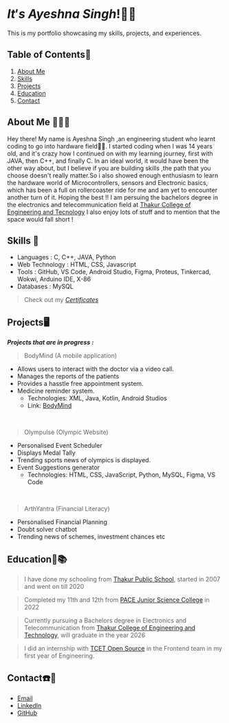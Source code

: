 # $It's$ $Ayeshna$ $Singh!$✌🏻

This is my portfolio showcasing my skills, projects, and experiences.

## Table of Contents📅

1. [About Me](#about-me)
2. [Skills](#skills)
3. [Projects](#projects)
4. [Education](#education)
5. [Contact](#contact)


## About Me 💁🏻‍♀️<a name="about-me"></a>
Hey there! My name is Ayeshna Singh ,an engineering student who learnt coding to go into hardware field🤔😝. I started coding when I was 14 years old, and it's crazy how I continued on with my learning journey, first with JAVA, then C++, and finally C. In an ideal world, it would have been the other way about, but I believe if you are building skills ,the path that you choose doesn't really matter.So i also showed enough enthusiasm to learn the hardware world of Microcontrollers, sensors and Electronic basics, which has been a full on rollercoaster ride for me and am yet to encounter another turn of it. Hoping the best !!
I am persuing the bachelors degree in the electronics and telecommunication field at [Thakur College of Engineering and Tecnology](https://www.tcetmumbai.in/)
I also enjoy lots of stuff and to mention that the space would fall short !

## Skills 🏅<a name="skills"></a> 

 - Languages : C, C++, JAVA, Python
 - Web Technology : HTML, CSS, Javascript
 - Tools : GitHub, VS Code, Android Studio, Figma, Proteus, Tinkercad, Wokwi, Arduino IDE, X-86
 - Databases : MySQL

>Check out my [*Certificates*](https://drive.google.com/drive/folders/1QcyuiuErklnlDbjRHYwpBylOBvJ1QG8E)

## Projects🖥️ <a name="projects"></a>
 ***Projects that are in progress :***

> BodyMind (A mobile application)

- Allows users to interact with the doctor via a video call.
- Manages the reports of the patients 
- Provides a hasstle free appointment system.
- Medicine reminder system. 
   - Technologies: XML, Java, Kotlin, Android Studios
   - Link: [BodyMind](https://github.com/Adityasah2004/BodyMind)
<br>

> Olympulse (Olympic Website)

   - Personalised Event Scheduler 
   - Displays Medal Tally  
   - Trending sports news of olympics is displayed. 
   - Event Suggestions generator
     - Technologies: HTML, CSS, JavaScript, Python, MySQL, Figma, VS Code
<br>

> ArthYantra (Financial Literacy)

   - Personalised Financial Planning
   - Doubt solver chatbot  
   - Trending news of schemes, investment chances etc
       
## Education🏢📚 <a name="education"></a>
>I have done my schooling from [Thakur Public School](https://www.tpsmumbai.in/), started in 2007 and went on till 2020

>Completed my 11th and 12th from [PACE Junior Science College](https://www.pacejuniorsciencecollege.com/) in 2022

>Currently pursuing a Bachelors degree in Electronics and Telecommunication from [Thakur College of Engineering and Technology](https://www.tcetmumbai.in/), will graduate in the year 2026

>I did an internship with [TCET Open Source](https://github.com/tcet-opensource) in the  Frontend team in my first year of Engineering.



## Contact☎️🔗 <a name="contact"></a>


- [Email](ayeshna04singh@gmail.com)
- [LinkedIn](https://www.linkedin.com/in/ayeshna-singh-6b9701260)
- [GitHub](https://github.com/AyeshnaSingh)
   
